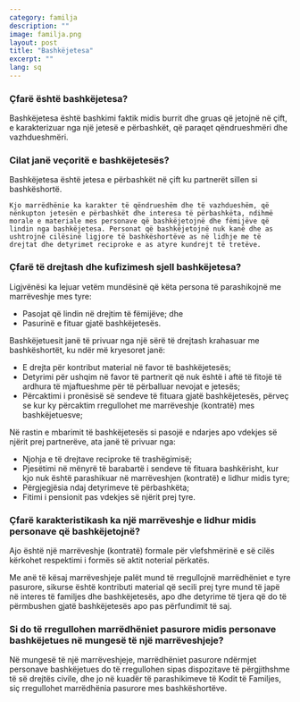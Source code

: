```yaml
---
category: familja
description: ""
image: familja.png
layout: post
title: "Bashkëjetesa"
excerpt: ""
lang: sq
---
```

<script>
var data = { topics: [
  {
    title: "Veçoritë e bashkëjetesës",
    text: function(){ return $("#part1").html(); }
  },
  {
    title: "Të drejtat dhe kufizimet e bashkëjetesës",
    text: function(){ return $("#part2").html(); }
  },
  {
    title: "Marrëveshja mes bashkëjetuesve",
    text: function(){ return $("#part3").html(); }
  },
  {
    title: "Marrëdhënia pasurore mes bashkëjetuesve",
    text: function(){ return $("#part4").html(); }
  }
]};
</script>

  <div id="part1" class="hidden">
    <h3>Çfarë është bashkëjetesa?</h3>
    Bashkëjetesa është bashkimi faktik midis burrit dhe gruas që jetojnë në çift, e karakterizuar nga një jetesë e përbashkët, që paraqet qëndrueshmëri dhe vazhdueshmëri.
    <h3>Cilat janë veçoritë e bashkëjetesës?</h3>
    Bashkëjetesa është jetesa e përbashkët në çift ku partnerët sillen si bashkëshortë.

    Kjo marrëdhënie ka karakter të qëndrueshëm dhe të vazhdueshëm, që nënkupton jetesën e përbashkët dhe interesa të përbashkëta, ndihmë morale e materiale mes personave që bashkëjetojnë dhe fëmijëve që lindin nga bashkëjetesa. Personat që bashkëjetojnë nuk kanë dhe as ushtrojnë cilësinë ligjore të bashkëshortëve as në lidhje me të drejtat dhe detyrimet reciproke e as atyre kundrejt të tretëve.
  </div>

  <div id="part2" class="hidden">
  <h3>Çfarë të drejtash dhe kufizimesh sjell bashkëjetesa?</h3>
  Ligjvënësi ka lejuar vetëm mundësinë që këta persona të parashikojnë me marrëveshje mes tyre:
  <ul>
  <li>Pasojat që lindin në drejtim të fëmijëve; dhe </li>
  <li>Pasurinë e fituar gjatë bashkëjetesës. </li>
  </ul>
  Bashkëjetuesit janë të privuar nga një sërë të drejtash krahasuar me bashkëshortët, ku ndër më kryesoret janë:
  <ul>
  <li>E drejta për kontribut material në favor të bashkëjetesës;</li>
  <li>Detyrimi për ushqim në favor të partnerit që nuk është i aftë të fitojë të ardhura të mjaftueshme për të përballuar nevojat e jetesës;</li>
  <li>Përcaktimi i pronësisë së sendeve të fituara gjatë bashkëjetesës, përveç se kur ky përcaktim  rregullohet me marrëveshje (kontratë) mes bashkëjetuesve;</li>
  </ul>
  Në rastin e mbarimit të bashkëjetesës si pasojë e ndarjes apo vdekjes së njërit prej partnerëve, ata janë të privuar nga:
  <ul>
  <li>Njohja e të drejtave reciproke të trashëgimisë;</li>
  <li>Pjesëtimi në mënyrë të barabartë i sendeve të fituara bashkërisht, kur kjo nuk është parashikuar në marrëveshjen (kontratë) e lidhur midis tyre;</li>
  <li>Përgjegjësia ndaj detyrimeve të përbashkëta;</li>
  <li>Fitimi i pensionit pas vdekjes së njërit prej tyre.</li>
  </ul>
  </div>

  <div id="part3" class="hidden">
  <h3>Çfarë karakteristikash ka një marrëveshje e lidhur midis personave që bashkëjetojnë?</h3>
  Ajo është një marrëveshje (kontratë) formale për vlefshmërinë e së cilës kërkohet respektimi i formës së aktit noterial përkatës.

  Me anë të kësaj marrëveshjeje palët mund të rregullojnë marrëdhëniet e tyre pasurore, sikurse është kontributi material që secili prej tyre mund të japë në interes të familjes dhe bashkëjetesës, apo dhe detyrime të tjera që do të përmbushen gjatë bashkëjetesës apo pas përfundimit të saj.  
  </div>

  <div id="part4" class="hidden">
  <h3>Si do të rregullohen marrëdhëniet pasurore midis personave bashkëjetues në mungesë të një marrëveshjeje?</h3>
  Në mungesë të një marrëveshjeje, marrëdhëniet pasurore ndërmjet personave bashkëjetues do të rregullohen sipas dispozitave të përgjithshme të së drejtës civile, dhe jo në kuadër të parashikimeve të Kodit të Familjes, siç rregullohet marrëdhënia pasurore mes bashkëshortëve.
  </div>

<div class="post-content"></div>
